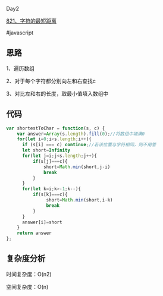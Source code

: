 Day2

[821、字符的最短距离](https://leetcode-cn.com/problems/shortest-distance-to-a-character/)

#javascript
## 思路
1、遍历数组

2、对于每个字符都分别向左和右查找c

3、对比左和右的长度，取最小值填入数组中

## 代码
```javascript
var shortestToChar = function(s, c) {
    var answer=Array(s.length).fill(0);//将数组中填满0
    for(let i=0;i<s.length;i++){
      if (s[i] === c) continue;//若该位置与字符相同，则不用管
      let short=Infinity
      for(let j=i;j<s.length;j++){
          if(s[j]===c){
              short=Math.min(short,j-i)
              break
          }
      }  
      for(let k=i;k>-1;k--){
          if(s[k]===c){
               short=Math.min(short,i-k)
               break
          }
      }
      answer[i]=short
    }
    return answer
};
```
## 复杂度分析
时间复杂度：O(n2)

空间复杂度：O(n)
